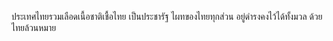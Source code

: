 ประเทศไทยรวมเลือดเนื้อชาติเชื้อไทย
เป็นประชารัฐ  ไผทของไทยทุกส่วน
อยู่ดำรงคงไว้ได้ทั้งมวล ด้วยไทยล้วนหมาย